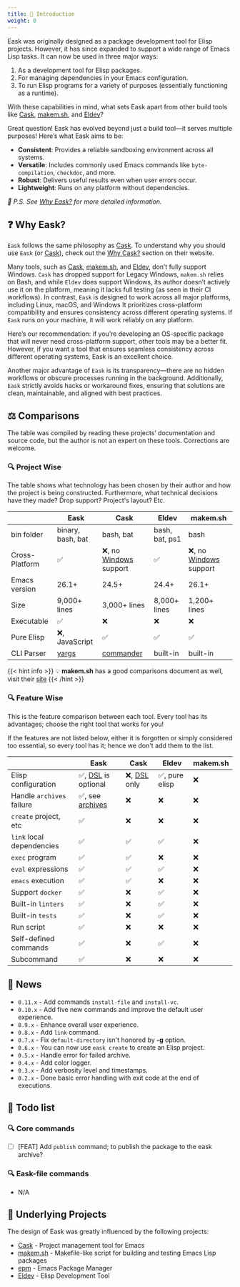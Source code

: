 ```yaml
---
title: 🚪 Introduction
weight: 0
---
```


Eask was originally designed as a package development tool for Elisp projects.
However, it has since expanded to support a wide range of Emacs Lisp tasks.
It can now be used in three major ways:

1. As a development tool for Elisp packages.
2. For managing dependencies in your Emacs configuration.
3. To run Elisp programs for a variety of purposes (essentially functioning as a runtime).

With these capabilities in mind, what sets Eask apart from other build tools
like [Cask][], [makem.sh][], and [Eldev][]?

Great question! Eask has evolved beyond just a build tool—it serves multiple purposes! Here’s what Eask aims to be:

- **Consistent**: Provides a reliable sandboxing environment across all systems.
- **Versatile**: Includes commonly used Emacs commands like `byte-compilation`, `checkdoc`, and more.
- **Robust**: Delivers useful results even when user errors occur.
- **Lightweight**: Runs on any platform without dependencies.

*📝 P.S. See [Why Eask?](https://emacs-eask.github.io/Getting-Started/Introduction/#-why-eask) for more detailed
information.*

## ❓ Why Eask?

`Eask` follows the same philosophy as [Cask][]. To understand why you should use
`Eask` (or [Cask][]), check out the [Why Cask?](https://cask.readthedocs.io/en/latest/guide/introduction.html#introduction-why-cask)
section on their website.

Many tools, such as [Cask][], [makem.sh][], and [Eldev][], don’t fully support Windows.
`Cask` has dropped support for Legacy Windows, `makem.sh` relies on Bash, and while
`Eldev` does support Windows, its author doesn’t actively use it on the platform,
meaning it lacks full testing (as seen in their CI workflows). In contrast, `Eask`
is designed to work across all major platforms, including Linux, macOS, and Windows
It prioritizes cross-platform compatibility and ensures consistency across different
operating systems. If `Eask` runs on your machine, it will work reliably on any platform.

Here’s our recommendation: if you’re developing an OS-specific package that will never
need cross-platform support, other tools may be a better fit. However, if you want a
tool that ensures seamless consistency across different operating systems, Eask is an excellent choice.

Another major advantage of `Eask` is its transparency—there are no hidden workflows
or obscure processes running in the background. Additionally, `Eask` strictly
avoids hacks or workaround fixes, ensuring that solutions are clean, maintainable,
and aligned with best practices.

## ⚖️ Comparisons

The table was compiled by reading these projects’ documentation and source code,
but the author is not an expert on these tools. Corrections are welcome.

### 🔍 Project Wise

The table shows what technology has been chosen by their author and how the
project is being constructed. Furthermore, what technical decisions have they
made? Drop support? Project's layout? Etc.

|                | Eask              | Cask                       | Eldev          | makem.sh                   |
|----------------|-------------------|----------------------------|----------------|----------------------------|
| bin folder     | binary, bash, bat | bash, bat                  | bash, bat, ps1 | bash                       |
| Cross-Platform | ✅                | ❌, no [Windows][] support | ✅             | ❌, no [Windows][] support |
| Emacs version  | 26.1+             | 24.5+                      | 24.4+          | 26.1+                      |
| Size           | 9,000+ lines      | 3,000+ lines               | 8,000+ lines   | 1,200+ lines               |
| Executable     | ✅                | ❌                         | ❌             | ❌                         |
| Pure Elisp     | ❌, JavaScript    | ✅                         | ✅             | ✅                         |
| CLI Parser     | [yargs][]         | [commander][]              | built-in       | built-in                   |

{{< hint info >}}
💡 **makem.sh** has a good comparisons document as well, visit their [site](https://github.com/alphapapa/makem.sh#comparisons)
{{< /hint >}}

### 🔍 Feature Wise

This is the feature comparison between each tool. Every tool has its advantages;
choose the right tool that works for you!

If the features are not listed below, either it is forgotten or simply
considered too essential, so every tool has it; hence we don't add them to the
list.

|                           | Eask                                    | Cask                     | Eldev          | makem.sh |
|---------------------------|-----------------------------------------|--------------------------|----------------|----------|
| Elisp configuration       | ✅, [DSL][DSL-Eask] is optional         | ❌, [DSL][DSL-Cask] only | ✅, pure elisp | ❌       |
| Handle `archives` failure | ✅, see [archives][emacs-eask/archives] | ❌                       | ❌             | ❌       |
| `create` project, etc     | ✅                                      | ❌                       | ❌             | ❌       |
| `link` local dependencies | ✅                                      | ✅                       | ✅             | ❌       |
| `exec` program            | ✅                                      | ✅                       | ❌             | ❌       |
| `eval` expressions        | ✅                                      | ✅                       | ✅             | ❌       |
| `emacs` execution         | ✅                                      | ✅                       | ❌             | ❌       |
| Support `docker`          | ✅                                      | ❌                       | ✅             | ❌       |
| Built-in `linters`        | ✅                                      | ❌                       | ✅             | ❌       |
| Built-in `tests`          | ✅                                      | ❌                       | ✅             | ❌       |
| Run script                | ✅                                      | ❌                       | ❌             | ❌       |
| Self-defined commands     | ✅                                      | ❌                       | ✅             | ❌       |
| Subcommand                | ✅                                      | ❌                       | ❌             | ❌       |

## 📰 News

- `0.11.x` - Add commands `install-file` and `install-vc`.
- `0.10.x` - Add five new commands and improve the default user experience.
- `0.9.x` - Enhance overall user experience.
- `0.8.x` - Add `link` command.
- `0.7.x` - Fix `default-directory` isn't honored by **-g** option.
- `0.6.x` - You can now use `eask create` to create an Elisp project.
- `0.5.x` - Handle error for failed archive.
- `0.4.x` - Add color logger.
- `0.3.x` - Add verbosity level and timestamps.
- `0.2.x` - Done basic error handling with exit code at the end of executions.

## 📝 Todo list

### 🔍 Core commands

- [ ] [FEAT] Add `publish` command; to publish the package to the eask archive?

### 🔍 Eask-file commands

- N/A

## 📂 Underlying Projects

The design of Eask was greatly influenced by the following projects:

- [Cask][] - Project management tool for Emacs
- [makem.sh][] - Makefile-like script for building and testing Emacs Lisp packages
- [epm](https://github.com/xuchunyang/epm) - Emacs Package Manager
- [Eldev][] - Elisp Development Tool


<!-- Links -->

[emacs-eask/archives]: https://github.com/emacs-eask/archives
[Cask]: https://github.com/cask/cask
[makem.sh]: https://github.com/alphapapa/makem.sh
[Eldev]: https://github.com/doublep/eldev

[yargs]: https://github.com/yargs/yargs
[commander]: https://github.com/rejeep/commander.el

[DSL-Eask]: https://emacs-eask.github.io/DSL/
[DSL-Cask]: https://cask.readthedocs.io/en/latest/guide/dsl.html

[Windows]: https://www.microsoft.com/en-us/windows?r=1
